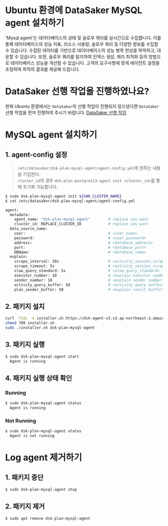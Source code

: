 # Ubuntu 환경에 DataSaker MySQL agent 설치하기
'Mysql agent'는 데이터베이스의 상태 및 슬로우 쿼리를 실시간으로 수집합니다.
이를 통해 데이터베이스의 성능 지표, 리소스 사용량, 슬로우 쿼리 등 다양한 정보를 수집할 수 있습니다.
수집된 데이터를 기반으로 데이터베이스의 성능 병목 현상을 파악하고, 대응할 수 있습니다.
또한, 슬로우 쿼리를 탐지하여 인덱스 생성, 쿼리 최적화 등의 방법으로 데이터베이스 성능을 개선할 수 있습니다.
고객의 요구사항에 맞게 에이전트 설정을 조정하여 최적의 결과를 제공해 드립니다.

# DataSaker 선행 작업을 진행하였나요?
현재 Ubuntu 환경에서는 `DataSaker`의 선행 작업이 진행되지 않으셨다면 `DataSaker` 선행 작업을 먼저 진행하여 주시기 바랍니다. [DataSaker 선행 작업](${MANUAL_UBUNTU_KR})

# MySQL agent 설치하기
## 1. agent-config 설정
> `/etc/datasaker/dsk-plan-mysql-agent/agent-config.yml`에 원하는 내용을 기입한다.\
> `cluster_id`의 경우 `dsk-plan-postgres13-agent init <cluster_id>`를 통해 초기화 가능합니다.

```bash
$ sudo dsk-plan-mysql-agent init ${VAR_CLUSTER_NAME}
$ cat /etc/datasaker/dsk-plan-mysql-agent/agent-config.yml

agent:
  metadata:
    agent_name: "dsk-plan-mysql-agent"        # replace you want
    cluster_id: REPLACE_CLUSTER_ID            # replace you want
  data_source_name:
    user:                                     # <user_name>
    password:                                 # <user_password>
    address:                                  # <database_address>
    port:                                     # <database_port>
    DBName:                                   # <database_name>
  explain:
    scrape_interval: 30s                      # <activity_session_scrape_time>
    scrape_timeout: 5s                        # <activity_session_scrape_query_timeout>
    slow_query_standard: 5s                   # <slow_query_standard> 
    executor_number: 10                       # <explain executor number>
    sender_number: 10                         # <explain sender number>
    activity_query_buffer: 50                 # <activity query buffer>
    plan_sender_buffer: 50                    # <explain result buffer>
```

## 2. 패키지 설치
```bash
curl -fsSL -o installer.sh https://dsk-agent-s3.s3.ap-northeast-2.amazonaws.com/dsk-agent-s3/public/install.sh
chmod 700 installer.sh
sudo ./installer.sh dsk-plan-mysql-agent
```

## 3. 패키지 실행
```bash
$ sudo dsk-plan-mysql-agent start
  Agent is running
```

## 4. 패키지 실행 상태 확인
### Running
```bash
$ sudo dsk-plan-mysql-agent status
  Agent is running
```
### Not Running
```bash
$ sudo dsk-plan-mysql-agent status
  Agent is not running
```

# Log agent 제거하기
## 1. 패키지 중단
```bash
$ sudo dsk-plan-mysql-agent stop
```

## 2. 패키지 제거
```bash
$ sudo apt remove dsk-plan-mysql-agent
``` 